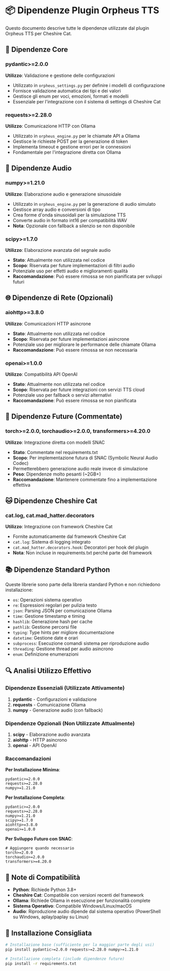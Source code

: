 # 📦 Dipendenze Plugin Orpheus TTS

Questo documento descrive tutte le dipendenze utilizzate dal plugin Orpheus TTS per Cheshire Cat.

## 🔧 Dipendenze Core

### pydantic>=2.0.0
**Utilizzo**: Validazione e gestione delle configurazioni
- Utilizzato in `orpheus_settings.py` per definire i modelli di configurazione
- Fornisce validazione automatica dei tipi e dei valori
- Gestisce gli enum per voci, emozioni, formati e modelli
- Essenziale per l'integrazione con il sistema di settings di Cheshire Cat

### requests>=2.28.0
**Utilizzo**: Comunicazione HTTP con Ollama
- Utilizzato in `orpheus_engine.py` per le chiamate API a Ollama
- Gestisce le richieste POST per la generazione di token
- Implementa timeout e gestione errori per le connessioni
- Fondamentale per l'integrazione diretta con Ollama

## 🎵 Dipendenze Audio

### numpy>=1.21.0
**Utilizzo**: Elaborazione audio e generazione sinusoidale
- Utilizzato in `orpheus_engine.py` per la generazione di audio simulato
- Gestisce array audio e conversioni di tipo
- Crea forme d'onda sinusoidali per la simulazione TTS
- Converte audio in formato int16 per compatibilità WAV
- **Nota**: Opzionale con fallback a silenzio se non disponibile

### scipy>=1.7.0
**Utilizzo**: Elaborazione avanzata del segnale audio
- **Stato**: Attualmente non utilizzata nel codice
- **Scopo**: Riservata per future implementazioni di filtri audio
- Potenziale uso per effetti audio e miglioramenti qualità
- **Raccomandazione**: Può essere rimossa se non pianificata per sviluppi futuri

## 🌐 Dipendenze di Rete (Opzionali)

### aiohttp>=3.8.0
**Utilizzo**: Comunicazioni HTTP asincrone
- **Stato**: Attualmente non utilizzata nel codice
- **Scopo**: Riservata per future implementazioni asincrone
- Potenziale uso per migliorare le performance delle chiamate Ollama
- **Raccomandazione**: Può essere rimossa se non necessaria

### openai>=1.0.0
**Utilizzo**: Compatibilità API OpenAI
- **Stato**: Attualmente non utilizzata nel codice
- **Scopo**: Riservata per future integrazioni con servizi TTS cloud
- Potenziale uso per fallback o servizi alternativi
- **Raccomandazione**: Può essere rimossa se non pianificata

## 🚀 Dipendenze Future (Commentate)

### torch>=2.0.0, torchaudio>=2.0.0, transformers>=4.20.0
**Utilizzo**: Integrazione diretta con modelli SNAC
- **Stato**: Commentate nel requirements.txt
- **Scopo**: Per implementazione futura di SNAC (Symbolic Neural Audio Codec)
- Permetterebbero generazione audio reale invece di simulazione
- **Peso**: Dipendenze molto pesanti (~2GB+)
- **Raccomandazione**: Mantenere commentate fino a implementazione effettiva

## 🐱 Dipendenze Cheshire Cat

### cat.log, cat.mad_hatter.decorators
**Utilizzo**: Integrazione con framework Cheshire Cat
- Fornite automaticamente dal framework Cheshire Cat
- `cat.log`: Sistema di logging integrato
- `cat.mad_hatter.decorators.hook`: Decoratori per hook del plugin
- **Nota**: Non incluse in requirements.txt perché parte del framework

## 📚 Dipendenze Standard Python

Queste librerie sono parte della libreria standard Python e non richiedono installazione:

- `os`: Operazioni sistema operativo
- `re`: Espressioni regolari per pulizia testo
- `json`: Parsing JSON per comunicazione Ollama
- `time`: Gestione timestamp e timing
- `hashlib`: Generazione hash per cache
- `pathlib`: Gestione percorsi file
- `typing`: Type hints per migliore documentazione
- `datetime`: Gestione date e orari
- `subprocess`: Esecuzione comandi sistema per riproduzione audio
- `threading`: Gestione thread per audio asincrono
- `enum`: Definizione enumerazioni

## 🔍 Analisi Utilizzo Effettivo

### Dipendenze Essenziali (Utilizzate Attivamente)
1. **pydantic** - Configurazioni e validazione
2. **requests** - Comunicazione Ollama
3. **numpy** - Generazione audio (con fallback)

### Dipendenze Opzionali (Non Utilizzate Attualmente)
1. **scipy** - Elaborazione audio avanzata
2. **aiohttp** - HTTP asincrono
3. **openai** - API OpenAI

### Raccomandazioni

**Per Installazione Minima**:
```
pydantic>=2.0.0
requests>=2.28.0
numpy>=1.21.0
```

**Per Installazione Completa**:
```
pydantic>=2.0.0
requests>=2.28.0
numpy>=1.21.0
scipy>=1.7.0
aiohttp>=3.8.0
openai>=1.0.0
```

**Per Sviluppo Futuro con SNAC**:
```
# Aggiungere quando necessario
torch>=2.0.0
torchaudio>=2.0.0
transformers>=4.20.0
```

## 🎯 Note di Compatibilità

- **Python**: Richiede Python 3.8+
- **Cheshire Cat**: Compatibile con versioni recenti del framework
- **Ollama**: Richiede Ollama in esecuzione per funzionalità complete
- **Sistema Operativo**: Compatibile Windows/Linux/macOS
- **Audio**: Riproduzione audio dipende dal sistema operativo (PowerShell su Windows, aplay/paplay su Linux)

## 🔧 Installazione Consigliata

```bash
# Installazione base (sufficiente per la maggior parte degli usi)
pip install pydantic>=2.0.0 requests>=2.28.0 numpy>=1.21.0

# Installazione completa (include dipendenze future)
pip install -r requirements.txt
```
